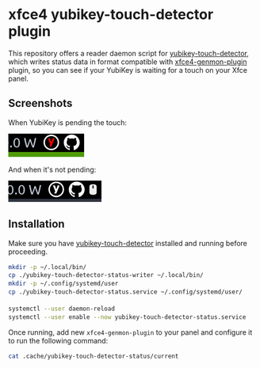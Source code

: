 # xfce4 yubikey-touch-detector plugin

This repository offers a reader daemon script for
[yubikey-touch-detector](https://github.com/maximbaz/yubikey-touch-detector), which writes status data in format
compatible with [xfce4-genmon-plugin](https://docs.xfce.org/panel-plugins/xfce4-genmon-plugin) plugin, so you can see if your YubiKey is waiting for a touch on your Xfce panel.

## Screenshots

When YubiKey is pending the touch:

![Pending](media/pending.png)

And when it's not pending:

![Not pending](media/not-pending.png)

## Installation

Make sure you have [yubikey-touch-detector](https://github.com/maximbaz/yubikey-touch-detector) installed and
running before proceeding.

```sh
mkdir -p ~/.local/bin/
cp ./yubikey-touch-detector-status-writer ~/.local/bin/
mkdir -p ~/.config/systemd/user
cp ./yubikey-touch-detector-status.service ~/.config/systemd/user/

systemctl --user daemon-reload
systemctl --user enable --now yubikey-touch-detector-status.service
```

Once running, add new `xfce4-genmon-plugin` to your panel and configure it to run the following command:

```sh
cat .cache/yubikey-touch-detector-status/current
```
